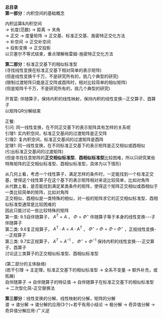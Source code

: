 **总目录**  
**第一部分**：内积空间的基础概念  
  
内积运算&内积空间  
 $\to$ 长度(范数) $\to$ 距离 $\to$ 夹角  
 $\to$ 正交 $\to$ 度量矩阵 $\to$ 正交基、标准正交基、施密特正交化方法  
 $\to$ 补空间 $\to$ 正交补空间  
 $\to$ 投影变换 $\to$ 正交投影  
以贝塞尔不等式结束，重点理解格雷姆-施密特正交化方法  
  
**第二部分**：标准正交基下的相似标准型  
(寻找线性变换在标准正交基下相对简单的表示矩阵)  
(但是线性变换千千万，不是研究所有的，挑几个典型的研究)  
(限制过渡矩阵只能是正交阵或酉阵时，相对比较简单的相似矩阵)  
(但是矩阵千千万，不是研究所有的，挑几个典型的研究)  
  
开胃菜: 伴随算子，保持内积的线性映射，保持内积的线性变换--正交算子、酉算子  
以矩阵QR分解结束  
  
正餐:  
引问: 同一线性变换，在不同正交基下的表示矩阵具有怎样的关系呢  
引理1: 实内积空间，标准正交基间的过渡矩阵是正交阵  
引理2: 复内积空间，标准正交基间的过渡矩阵是酉阵  
定理1: 同一线性变换，在不同标准正交基下的表示矩阵是正交相似或酉相似  
(引出标准正交基间的过渡矩阵)  
(但是寻找任意矩阵的**正交相似标准型**、**酉相似标准型**比较困难，所以只研究某些特殊矩阵的正交相似标准型、酉相似标准型，具体为以下情形)  
  
从几何上看，考虑一个线性算子，满足怎样的条件时，一定能找到一个标准正交基，使得这个线性算子在这个基下的表示矩阵相对来说比较简单，比如对角阵  
从代数上看，是否能找到满足某类条件的矩阵，使得这个矩阵正交相似或酉相似于一类比较简单的矩阵，比如对角阵  
正交相似、酉相似是一类特殊的相似，对一般的矩阵求它的正交相似标准型、酉相似标准型通常是比较困难的  
因此只能讨论一些比较特殊的矩阵  
第一类: 9.5自伴随算子， $A^T=A$ ， $\Phi=\Phi^\star$ 伴随算子等于本身的线性变换---子伴随算子  
第二类: 9.6复正规算子， $A^T\cdot A=A\cdot A^T$ ， $\Phi^\star\circ\Phi=\Phi\circ\Phi^\star$ ，正规线性变换---正规算子  
第三类: 9.7实正规算子， $A^{T}=A^{-1}$ ， $\Phi^\star=\Phi^{-1}$ 保持内积的线性变换---正交算子、酉算子  
讨论这三类算子的正交相似标准型、酉相似标准型  
  
(第二部分的主体脉络)  
(若干引理 $\to$ 主定理，标准正交基下的相似标准型 $\to$ 全系不变量 $\to$ 额外补充，或拓展)  
自伴随算子 $\to$ 自伴随算子的特征值 $\to$ 自伴随算子在标准正交基下的相似标准型 $\to$ 二次型化简-正交替换法  
  
**第三部分**：线性变换的分解、线性映射的分解，矩阵的分解  
谱 $\to$ 谱分解 $\to$ 谱分解的应用(3个)+若干有用小结论 $\to$ 极分解 $\to$ 奇异值分解 $\to$ 奇异值分解应用-广义逆  
